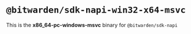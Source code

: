 # `@bitwarden/sdk-napi-win32-x64-msvc`

This is the **x86_64-pc-windows-msvc** binary for `@bitwarden/sdk-napi`
